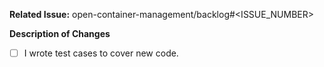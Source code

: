 **Related Issue:**  open-container-management/backlog#<ISSUE_NUMBER>

**Description of Changes**

- [ ] I wrote test cases to cover new code.